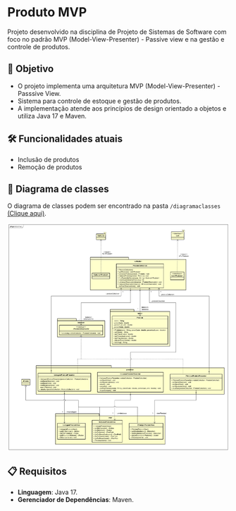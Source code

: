 # Produto MVP

Projeto desenvolvido na disciplina de Projeto de Sistemas de Software com foco no padrão MVP (Model-View-Presenter) - Passive view e na gestão e controle de produtos.

## 🎯 Objetivo

- O projeto implementa uma arquitetura MVP (Model-View-Presenter) - Passsive View.
- Sistema para controle de estoque e gestão de produtos.
- A implementação atende aos princípios de design orientado a objetos e utiliza Java 17 e Maven.

## 🛠️ Funcionalidades atuais

- Inclusão de produtos
- Remoção de produtos

## 📐 Diagrama de classes

O diagrama de classes podem ser encontrado na pasta `/diagramaclasses` [(Clique aqui)](diagramaclasses/).

![Diagrama de Classes](diagramaclasses/produtoMVPClasses.svg)

## 📋 Requisitos
- **Linguagem**: Java 17.
- **Gerenciador de Dependências**: Maven.